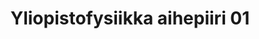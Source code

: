---
layout: default
title: Yliopistofysiikka aihepiiri 01
nav_order: 1
has_children: true
parent: Yliopistofysiikka
---